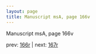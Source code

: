 ```yaml
---
layout: page
title: Manuscript msA, page 166v
---
```


Manuscript msA, page 166v

prev:  [166r](../166r) | next:  [167r](../167r)